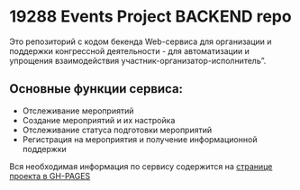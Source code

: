 # 19288 Events Project BACKEND repo
Это репозиторий с кодом бекенда Web-сервиса для организации и поддержки конгрессной деятельности - для автоматизации и упрощения взаимодействия участник-организатор-исполнитель”.

## Основные функции сервиса:
*	Отслеживание мероприятий
*	Создание мероприятий и их настройка
*	Отслеживание статуса подготовки мероприятий
*	Регистрация на мероприятия и получение информационной поддержки


Вся необходимая информация по сервису содержится на [странице проекта в GH-PAGES](https://eventsexpertsmiem.github.io/backend_19288/)
